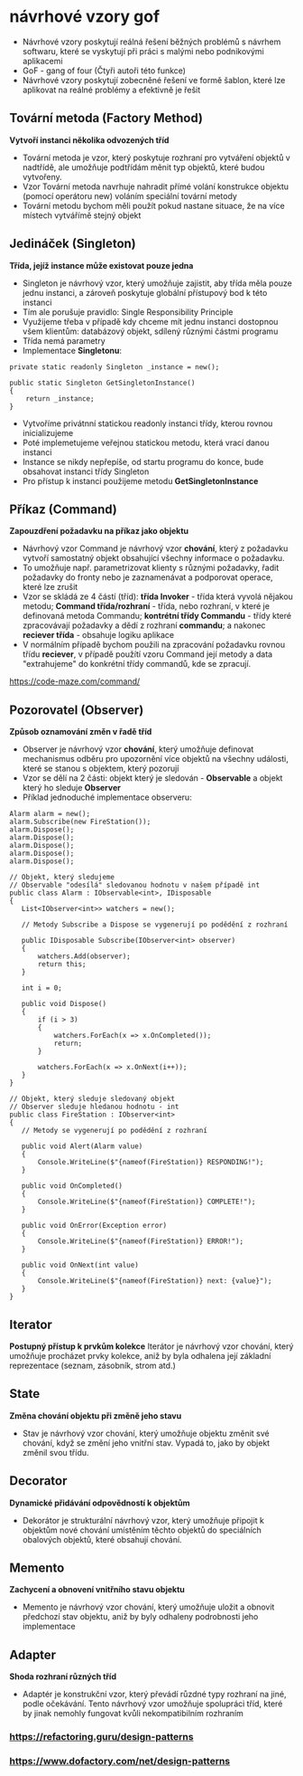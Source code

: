 # návrhové vzory gof
* Návrhové vzory poskytují reálná řešení běžných problémů s návrhem softwaru, které se vyskytují při práci s malými nebo podnikovými aplikacemi
* GoF - gang of four (Čtyři autoři této funkce)
* Návrhové vzory poskytují zobecněné řešení ve formě šablon, které lze aplikovat na reálné problémy a efektivně je řešit
## Tovární metoda (Factory Method)
__Vytvoří instanci několika odvozených tříd__
* Tovární metoda je vzor, který poskytuje rozhraní pro vytváření objektů v nadtřídě, ale umožňuje podtřídám měnit typ objektů, které budou vytvořeny.
* Vzor Tovární metoda navrhuje nahradit přímé volání konstrukce objektu (pomocí operátoru new) voláním speciální tovární metody
* Tovární metodu bychom měli použít pokud nastane situace, že na více místech vytvářímě stejný objekt
## Jedináček (Singleton)
__Třída, jejíž instance může existovat pouze jedna__
* Singleton je návrhový vzor, který umožňuje zajistit, aby třída měla pouze jednu instanci, a zároveň poskytuje globální přístupový bod k této instanci
* Tím ale porušuje pravidlo: Single Responsibility Principle
* Využijeme třeba v případě kdy chceme mít jednu instanci dostopnou všem klientům: databázový objekt, sdílený různými částmi programu
* Třída nemá parametry
* Implementace __Singletonu__:
```
private static readonly Singleton _instance = new();
        
public static Singleton GetSingletonInstance()
{
    return _instance;
}
```
* Vytvoříme privátnní statickou readonly instanci třídy, kterou rovnou inicializujeme
* Poté implemetujeme veřejnou statickou metodu, která vrací danou instanci
* Instance se nikdy nepřepíše, od startu programu do konce, bude obsahovat instanci třídy Singleton
* Pro přístup k instanci použijeme metodu __GetSingletonInstance__

## Příkaz (Command)
__Zapouzdření požadavku na příkaz jako objektu__
* Návrhový vzor Command je návrhový vzor __chování__, který z požadavku vytvoří samostatný objekt obsahující všechny informace o požadavku.
* To umožňuje např. parametrizovat klienty s různými požadavky, řadit požadavky do fronty nebo je zaznamenávat a podporovat operace, které lze zrušit
* Vzor se skládá ze 4 částí (tříd): __třída Invoker__ - třída která vyvolá nějakou metodu; __Command třída/rozhraní__ - třída, nebo rozhraní, v které je definovaná metoda Commandu; __kontrétní třídy Commandu__ - třídy které zpracovávají požadavky a dědí z rozhraní __commandu__; a nakonec __reciever třída__ - obsahuje logiku aplikace
* V normálním případě bychom použili na zpracování požadavku rovnou třídu __reciever__, v případě použítí vzoru Command její metody a data "extrahujeme" do konkrétní třídy commandů, kde se zpracují.

https://code-maze.com/command/
## Pozorovatel (Observer)
 __Způsob oznamování změn v řadě tříd__
* Observer je návrhový vzor __chování__, který umožňuje definovat mechanismus odběru pro upozornění více objektů na všechny události, které se stanou s objektem, který pozorují
* Vzor se dělí na 2 části: objekt který je sledován - __Observable__ a objekt který ho sleduje __Observer__
* Příklad jednoduché implementace observeru:
 ```
 Alarm alarm = new();
alarm.Subscribe(new FireStation());
alarm.Dispose();
alarm.Dispose();
alarm.Dispose();
alarm.Dispose();
alarm.Dispose();

// Objekt, který sledujeme
// Observable "odesílá" sledovanou hodnotu v našem případě int 
public class Alarm : IObservable<int>, IDisposable
{
    List<IObserver<int>> watchers = new();

    // Metody Subscribe a Dispose se vygenerují po podědění z rozhraní

    public IDisposable Subscribe(IObserver<int> observer)
    {
        watchers.Add(observer);
        return this;
    }

    int i = 0;

    public void Dispose()
    {
        if (i > 3)
        {
            watchers.ForEach(x => x.OnCompleted());
            return;
        }

        watchers.ForEach(x => x.OnNext(i++));
    }
}

// Objekt, který sleduje sledovaný objekt
// Observer sleduje hledanou hodnotu - int
public class FireStation : IObserver<int>
{
    // Metody se vygenerují po podědění z rozhraní

    public void Alert(Alarm value)
    {
        Console.WriteLine($"{nameof(FireStation)} RESPONDING!");
    }

    public void OnCompleted()
    {
        Console.WriteLine($"{nameof(FireStation)} COMPLETE!");
    }

    public void OnError(Exception error)
    {
        Console.WriteLine($"{nameof(FireStation)} ERROR!");
    }

    public void OnNext(int value)
    {
        Console.WriteLine($"{nameof(FireStation)} next: {value}");
    }
}
 ```
## Iterator
__Postupný přístup k prvkům kolekce__
Iterátor je návrhový vzor chování, který umožňuje procházet prvky kolekce, aniž by byla odhalena její základní reprezentace (seznam, zásobník, strom atd.)
## State
__Změna chování objektu při změně jeho stavu__
* Stav je návrhový vzor chování, který umožňuje objektu změnit své chování, když se změní jeho vnitřní stav. Vypadá to, jako by objekt změnil svou třídu.
## Decorator
__Dynamické přidávání odpovědností k objektům__
* Dekorátor je strukturální návrhový vzor, který umožňuje připojit k objektům nové chování umístěním těchto objektů do speciálních obalových objektů, které obsahují chování.
## Memento
__Zachycení a obnovení vnitřního stavu objektu__
* Memento je návrhový vzor chování, který umožňuje uložit a obnovit předchozí stav objektu, aniž by byly odhaleny podrobnosti jeho implementace
## Adapter
__Shoda rozhraní různých tříd__
* Adaptér je konstrukční vzor, který převádí růzdné typy rozhraní na jiné, podle očekávání. Tento návrhový vzor umožňuje spolupráci tříd, které by jinak nemohly fungovat kvůli nekompatibilním rozhraním

### https://refactoring.guru/design-patterns
### https://www.dofactory.com/net/design-patterns
